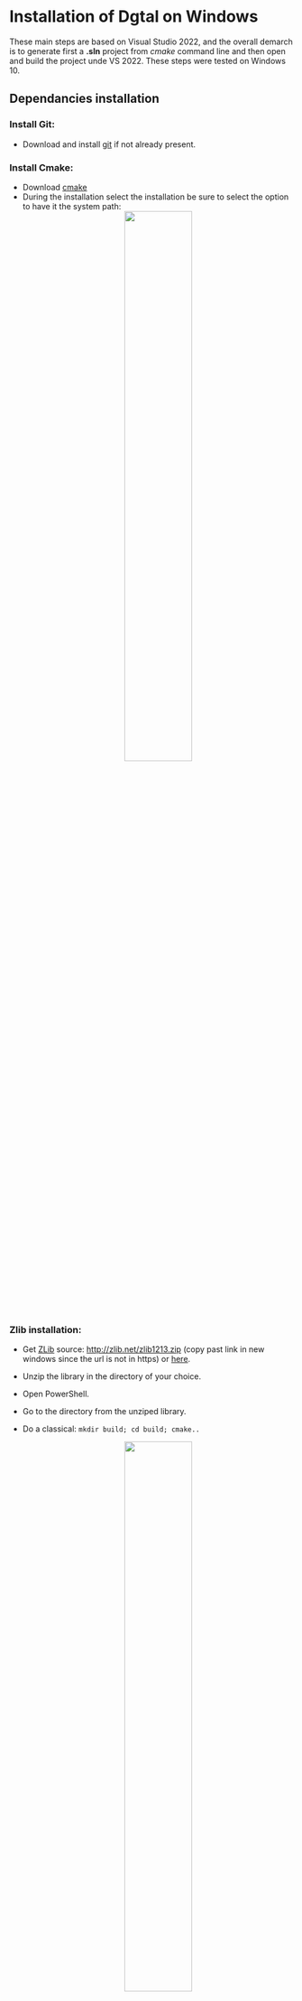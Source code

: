 # Installation of Dgtal on Windows
These main steps are based on Visual Studio 2022, and the overall demarch is to generate first a **.sln** project from *cmake* command line and then open and build the project unde VS 2022. These steps were tested on Windows 10.

## Dependancies installation

### Install Git:
  - Download and install [git](https://git-scm.com/download/win) if not already present.
  
### Install Cmake:
  - Download [cmake](https://cmake.org/download)
  - During the installation select the installation be sure to select the option to have it the system path:
    <center> <img width="50%" src="https://user-images.githubusercontent.com/772865/197339178-ebaf2aaf-7a70-40ba-8789-cc157e40a72c.png"></img> </center>

### Zlib installation:
  -  Get [ZLib](http://zlib.net) source: http://zlib.net/zlib1213.zip (copy past link in new windows since the url is not in https) or [here](https://ipol-geometry.loria.fr/Sites/zlib-1.2.11.zip).
  -  Unzip the library in the directory of your choice.
  -  Open PowerShell.
  -  Go to the directory from the unziped library.
  -  Do a classical: 
    ``mkdir build; cd build; cmake..``
     <center> <img width="50%" src="https://user-images.githubusercontent.com/772865/197238765-2315e467-0c02-4a0e-941b-899e5c5b6c95.png"></img> </center>
   
  
  - The previous command should have generated the VS project **zlib.sln** that you can open.
  - Generate the solution and locate from the log the location of the dll library path: 
     <center> <img width="50%" src="https://user-images.githubusercontent.com/772865/197240541-25a4bf0a-288a-4051-95cb-5e581adf2caf.png"></img> </center>



  - Copy the file zconf.h located in zlib1213\zlib-1.2.13\build into the source directory: zlib1213\zlib-1.2.13 

### Boost installation:
  - Download boost for instance from here: https://boostorg.jfrog.io/artifactory/main/release/1.80.0/source/boost_1_80_0.zip
  - Move it on C:\Program Files\ to make easier the detection from cmake.
  - Uncompress it (be patient around 10 minutes to uncompress it).
  - Clic on 
    ``C:\Program Files\boost_1_80_0\bootstrap.bat``
  
## DGtal build

### From a powershell:
  - Clone the DGtal project:
     ``git clone https://github.com/DGtal-team/DGtal.git``
  - Go to the DGtal dir and make the classical: 
    ``cd DGtal; mkdir build; cd build;``
  - Then from the path of the previous steps:
   ``cmake .. -DZLIB_LIBRARY="C:\yourChosenPath\zlib1213\zlib-1.2.13\build\Debug\" -DZLIB_INCLUDE_DIR="C:\yourChosenPath\zlib1213\zlib-1.2.13``   
    This command will generate the VS DGtal project **DGtal.sln**
### From visual studio code:
   - Open the **DGtal.sln** VS  project generated from the previous step.
   - Generate the solution from VS code interface.
   ![Capture d’écran 2022-10-21 182709](https://user-images.githubusercontent.com/772865/197244027-9cc913d2-d492-435c-bc95-e9734e21a321.png)
   - If now errors you can now exploit the generated library 🎉.
